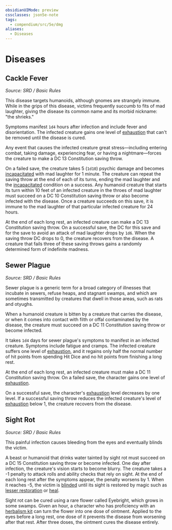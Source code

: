 ```yaml
---
obsidianUIMode: preview
cssclasses: json5e-note
tags:
  - compendium/src/5e/dmg
aliases:
  - Diseases
---
```

# Diseases

## Cackle Fever
_Source: SRD / Basic Rules_

This disease targets humanoids, although gnomes are strangely immune. While in the grips of this disease, victims frequently succumb to fits of mad laughter, giving the disease its common name and its morbid nickname: "the shrieks."

Symptoms manifest `1d4` hours after infection and include fever and disorientation. The infected creature gains one level of [exhaustion](rules/conditions.md#exhaustion) that can't be removed until the disease is cured.

Any event that causes the infected creature great stress—including entering combat, taking damage, experiencing fear, or having a nightmare—forces the creature to make a DC 13 Constitution saving throw.

On a failed save, the creature takes 5 (`1d10`) psychic damage and becomes [incapacitated](rules/conditions.md#incapacitated) with mad laughter for 1 minute. The creature can repeat the saving throw at the end of each of its turns, ending the mad laughter and the [incapacitated](rules/conditions.md#incapacitated) condition on a success. Any humanoid creature that starts its turn within 10 feet of an infected creature in the throes of mad laughter must succeed on a DC 10 Constitution saving throw or also become infected with the disease. Once a creature succeeds on this save, it is immune to the mad laughter of that particular infected creature for 24 hours.

At the end of each long rest, an infected creature can make a DC 13 Constitution saving throw. On a successful save, the DC for this save and for the save to avoid an attack of mad laughter drops by `1d6`. When the saving throw DC drops to 0, the creature recovers from the disease. A creature that fails three of these saving throws gains a randomly determined form of indefinite madness.

## Sewer Plague
_Source: SRD / Basic Rules_

Sewer plague is a generic term for a broad category of illnesses that incubate in sewers, refuse heaps, and stagnant swamps, and which are sometimes transmitted by creatures that dwell in those areas, such as rats and otyughs.

When a humanoid creature is bitten by a creature that carries the disease, or when it comes into contact with filth or offal contaminated by the disease, the creature must succeed on a DC 11 Constitution saving throw or become infected.

It takes `1d4` days for sewer plague's symptoms to manifest in an infected creature. Symptoms include fatigue and cramps. The infected creature suffers one level of [exhaustion](rules/conditions.md#exhaustion), and it regains only half the normal number of hit points from spending Hit Dice and no hit points from finishing a long rest.

At the end of each long rest, an infected creature must make a DC 11 Constitution saving throw. On a failed save, the character gains one level of [exhaustion](rules/conditions.md#exhaustion).

On a successful save, the character's [exhaustion](rules/conditions.md#exhaustion) level decreases by one level. If a successful saving throw reduces the infected creature's level of [exhaustion](rules/conditions.md#exhaustion) below 1, the creature recovers from the disease.

## Sight Rot
_Source: SRD / Basic Rules_

This painful infection causes bleeding from the eyes and eventually blinds the victim.

A beast or humanoid that drinks water tainted by sight rot must succeed on a DC 15 Constitution saving throw or become infected. One day after infection, the creature's vision starts to become blurry. The creature takes a -1 penalty to attack rolls and ability checks that rely on sight. At the end of each long rest after the symptoms appear, the penalty worsens by 1. When it reaches -5, the victim is [blinded](rules/conditions.md#blinded) until its sight is restored by magic such as [lesser restoration](compendium/spells/lesser-restoration.md) or [heal](compendium/spells/heal.md).

Sight rot can be cured using a rare flower called Eyebright, which grows in some swamps. Given an hour, a character who has proficiency with an [herbalism kit](compendium/items/herbalism-kit.md) can turn the flower into one dose of ointment. Applied to the eyes before a long rest, one dose of it prevents the disease from worsening after that rest. After three doses, the ointment cures the disease entirely.